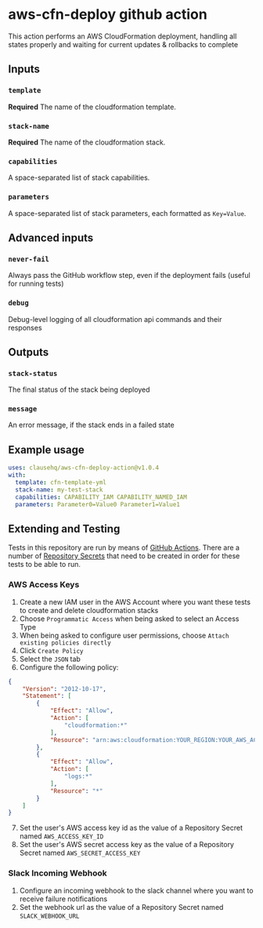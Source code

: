 # aws-cfn-deploy github action

This action performs an AWS CloudFormation deployment, handling all states properly and waiting for current updates & rollbacks to complete 

## Inputs

### `template`

**Required** The name of the cloudformation template.

### `stack-name`

**Required** The name of the cloudformation stack.

### `capabilities`

A space-separated list of stack capabilities.

### `parameters`

A space-separated list of stack parameters, each formatted as `Key=Value`.

## Advanced inputs

### `never-fail`

Always pass the GitHub workflow step, even if the deployment fails (useful for running tests)

### `debug`

Debug-level logging of all cloudformation api commands and their responses

## Outputs

### `stack-status`

The final status of the stack being deployed

### `message`

An error message, if the stack ends in a failed state

## Example usage

```yml
uses: clausehq/aws-cfn-deploy-action@v1.0.4
with:
  template: cfn-template-yml
  stack-name: my-test-stack
  capabilities: CAPABILITY_IAM CAPABILITY_NAMED_IAM
  parameters: Parameter0=Value0 Parameter1=Value1
```

## Extending and Testing

Tests in this repository are run by means of [GitHub Actions](https://github.com/clauseHQ/aws-cfn-deploy-action/actions).
There are a number of [Repository Secrets](https://github.com/clauseHQ/aws-cfn-deploy-action/settings/secrets) that need to be created in order for these tests to be able to run. 

### AWS Access Keys

1. Create a new IAM user in the AWS Account where you want these tests to create and delete cloudformation stacks
2. Choose `Programmatic Access` when being asked to select an Access Type
3. When being asked to configure user permissions, choose `Attach existing policies directly`
4. Click `Create Policy`
5. Select the `JSON` tab
6. Configure the following policy:
```json
{
    "Version": "2012-10-17",
    "Statement": [
        {
            "Effect": "Allow",
            "Action": [
                "cloudformation:*"
            ],
            "Resource": "arn:aws:cloudformation:YOUR_REGION:YOUR_AWS_ACCOUNT_NR:stack/aws-cfn-deploy-action-test/*"
        },
        {
            "Effect": "Allow",
            "Action": [
                "logs:*"
            ],
            "Resource": "*"
        }
    ]
}
```
7. Set the user's AWS access key id as the value of a Repository Secret named `AWS_ACCESS_KEY_ID`
8. Set the user's AWS secret access key as the value of a Repository Secret named `AWS_SECRET_ACCESS_KEY`

### Slack Incoming Webhook

1. Configure an incoming webhook to the slack channel where you want to receive failure notifications
2. Set the webhook url as the value of a Repository Secret named `SLACK_WEBHOOK_URL` 
